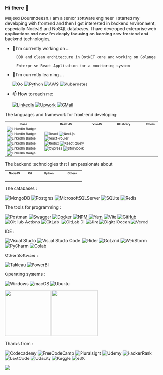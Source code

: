 ### Hi there 👋

Majeed Dourandeesh. I am a senior software engineer. I started my developing with frontend and then I got interested in backend environment, especially NodeJS  and NoSQL databases. I have developed enterprise web applications and now I'm deeply focusing on learning new frontend and backend technologies.


- 🔭 I’m currently working on ...
    
        DDD and clean architecture in DotNET core and working on Golange
        
        Enterprise React Application for a monitoring system
    
- 🌱 I’m currently learning ...

    ![Go](https://img.shields.io/badge/go-%2300ADD8.svg?style=flat&logo=go&logoColor=white)
    ![Python](https://img.shields.io/badge/Python-3776AB?style=flat&logo=python&logoColor=white)
    ![AWS](https://img.shields.io/badge/AWS-%23FF9900.svg?style=flat&logo=amazon-aws&logoColor=white)
    ![Kubernetes](https://img.shields.io/badge/kubernetes-326ce5.svg?&style=flat&logo=kubernetes&logoColor=white)
    
    
    
  
-  📫 How to reach me: 

    [![LinkedIn](https://img.shields.io/badge/linkedin-f0f0f0?&style=flat&logo=linkedin&logoColor=white&color=0e76a8)](https://www.linkedin.com/in/majeed-dourandeesh/)
    [![Upwork](https://img.shields.io/badge/UpWork-6FDA44?style=flat&logo=Upwork&logoColor=white)](https://www.upwork.com/freelancers/~01842d90ab3e24c5aa?viewMode=1)
    [![GMail](https://img.shields.io/badge/gmail-f0f0f0?&style=flat&logo=gmail&logoColor=white&color=ea4335)](mailto:majeed.dl@gmail.com) 
<!--
**majeeddl/majeeddl** is a ✨ _special_ ✨ repository because its `README.md` (this file) appears on your GitHub profile.

Here are some ideas to get you started:

- 🔭 I’m currently working on ...
- 🌱 I’m currently learning ...
- 👯 I’m looking to collaborate on ...
- 🤔 I’m looking for help with ...
- 💬 Ask me about ...
- 📫 How to reach me: ...
- 😄 Pronouns: ...
- ⚡ Fun fact: ...
-->


The languages and framework for front-end developing:
<table style="width:100%;font-size:11px">
<tr>
<th align="center" width="24%" height="10px" style="font-size:9px">
        Base
</th>
<th align="center" width="30%" height="10px" style="font-size:9px">
        React JS
</th>
<th align="center" width="10%" height="10px" style="font-size:9px">
        Vue JS
</th>
<th align="center" width="24%" height="10px" style="font-size:9px">
        UI Library
</th>
<th align="center" width="10%" height="10px" style="font-size:9px">
        Others
</th>
</tr>
<tr>
<td>
    <img src="https://img.shields.io/badge/HTML5-E34F26?style=flat&logo=html5&logoColor=white" alt="LinkedIn Badge"/>
    <img src="https://img.shields.io/badge/-CSS3-05122A?style=flat&logo=CSS3&logoColor=1572B6" alt="LinkedIn Badge"/>
    <div>
        <img src="https://img.shields.io/badge/-JavaScript-05122A?style=flat&logo=javascript" alt="LinkedIn Badge"/>
        <img src="https://img.shields.io/badge/-TypeScript-05122A?style=flat&logo=TypeScript" alt="LinkedIn Badge"/>
    </div>
    <img src="https://img.shields.io/badge/Sass-CC6699?style=flat&logo=sass&logoColor=white" alt="LinkedIn Badge"/>
    <img src="https://img.shields.io/badge/less-2B4C80?style=flat&logo=less&logoColor=white" alt="LinkedIn Badge"/>
</td>
<td>
    <div>
    <img src="https://img.shields.io/badge/-React-05122A?style=flat&logo=react" alt="React"/>
    <img src="https://img.shields.io/badge/Next-black?style=flat&logo=next.js&logoColor=white" alt="Next.js"/>
    <img src="https://img.shields.io/badge/React_Router-CA4245?style=flat&logo=react-router&logoColor=white" alt="react-router"/>
    </div>
    <img src="https://img.shields.io/badge/Redux-593D88?style=flat&logo=redux&logoColor=white" alt="Redux"/>
    <img src="https://img.shields.io/badge/-React%20Query-FF4154?style=flat&logo=react%20query&logoColor=white" alt="React Query"/>
    <div>
         <img src="https://img.shields.io/badge/-cypress-%23E5E5E5?style=flat&logo=cypress&logoColor=058a5e" alt="Cypress"/>
        <img src="https://img.shields.io/badge/-Storybook-FF4785?style=flat&logo=storybook&logoColor=white" alt="Storybook"/>
    </div>
    
</td>
<td>
    <img src="https://img.shields.io/badge/-Vue-05122A?style=flat&logo=vue.js" alt=""/>
    <img src="https://img.shields.io/badge/Nuxt-002E3B?style=flat&logo=nuxtdotjs&logoColor=#00DC82" alt=""/>
</td>
<td>
    <img src="https://img.shields.io/badge/bootstrap-%23563D7C.svg?style=flat&logo=bootstrap&logoColor=white" alt=""/>
    <img src="https://img.shields.io/badge/-AntDesign-%230170FE?style=flat&logo=ant-design&logoColor=white" alt=""/>
    <img src="https://img.shields.io/badge/semantic%20ui%20react-35BDB2?style=flat&logo=semanticuireact&logoColor=white" alt=""/>
    <img src="https://img.shields.io/badge/-Kendo%20UI-brightgreenstyle=flat" alt=""/>
    <img src="https://img.shields.io/badge/tailwindcss-%2338B2AC.svg?style=flat&logo=tailwind-css&logoColor=white" alt=""/>
   
</td>
<td>
    <img src="https://img.shields.io/badge/figma-%23F24E1E.svg?style=flat&logo=figma&logoColor=white" alt=""/>
    <img src="https://img.shields.io/badge/-jest-%23C21325?style=flat&logo=jest&logoColor=white" alt=""/>
    <img src="https://img.shields.io/badge/-mocha-%238D6748?style=flat&logo=mocha&logoColor=white" alt=""/>
</td>
</tr>
</table>




The backend technologies that I am passionate about  :

<table style="width:100%;font-size:11px">
<tr>
<th align="center" width="18%" height="10px" style="font-size:9px">
        Node JS
</th>
<th align="center" width="12%" height="10px" style="font-size:9px">
        C#
</th>
<th align="center" width="25%" height="10px" style="font-size:9px">
        Python
</th>
<th align="center" width="20%" height="10px" style="font-size:9px">
        Others
</th>
</tr>
<tr>
<td>
    <img src="https://img.shields.io/badge/node.js-6DA55F?style=flat&logo=node.js&logoColor=white" alt=""/>
    <img src="https://img.shields.io/badge/Express.js-404D59?style=flat" alt=""/>
    <img src="https://img.shields.io/badge/nestjs-%23E0234E.svg?style=flat&logo=nestjs&logoColor=white" alt=""/>
</td>
<td>
    <img src="https://img.shields.io/badge/c%23-%23239120.svg?style=flat&logo=c-sharp&logoColor=white" alt=""/>
    <img src="https://img.shields.io/badge/.NET-5C2D91?style=flat&logo=.net&logoColor=white" alt=""/>
</td>
<td>
    <img src="https://img.shields.io/badge/Python-3776AB?style=flat&logo=python&logoColor=white" alt=""/>
    <img src="https://img.shields.io/badge/flask-%23000.svg?style=flat&logo=flask&logoColor=white" alt=""/>
    <img src="https://img.shields.io/badge/jupyter-%23FA0F00.svg?style=flat&logo=jupyter&logoColor=white" alt=""/>
    <img src="https://img.shields.io/badge/numpy-%23013243.svg?style=flat&logo=numpy&logoColor=white" alt=""/>
    <img src="https://img.shields.io/badge/pandas-%23150458.svg?style=flat&logo=pandas&logoColor=white" alt=""/>
</td>
<td>
    <img src="https://img.shields.io/badge/Rabbitmq-FF6600?style=flat&logo=rabbitmq&logoColor=white" alt=""/>
    <img src="https://img.shields.io/badge/Apache%20Kafka-000?style=flat&logo=apachekafka" alt=""/>
    <img src="https://img.shields.io/badge/Socket.io-black?style=flat&logo=socket.io&badgeColor=010101" alt=""/>
    <img src="https://img.shields.io/badge/Apollo%20GraphQL-311C87?&style=flat&logo=Apollo%20GraphQL&logoColor=white" alt=""/>
    <img src="https://img.shields.io/badge/traefikproxy-%24A1C1.svg?style=flat&logo=traefikproxy&color=24A1C1&logoColor=white" alt=""/>
    <img src="https://img.shields.io/badge/nginx-%23009639.svg?style=flat&logo=nginx&logoColor=white" alt=""/>
</td>

</tr>
</table>


The databases :

![MongoDB](https://img.shields.io/badge/MongoDB-%234ea94b.svg?style=flat&logo=mongodb&logoColor=white)
![Postgres](https://img.shields.io/badge/postgres-%23316192.svg?style=flat&logo=postgresql&logoColor=white)
![MicrosoftSQLServer](https://img.shields.io/badge/Microsoft%20SQL%20Sever-CC2927?style=flat&logo=microsoft%20sql%20server&logoColor=white)
![SQLite](https://img.shields.io/badge/sqlite-%2307405e.svg?style=flat&logo=sqlite&logoColor=white)
![Redis](https://img.shields.io/badge/redis-%23DD0031.svg?style=flat&logo=redis&logoColor=white)

The tools for programming :

![Postman](https://img.shields.io/badge/Postman-FF6C37?style=flat&logo=postman&logoColor=white)
![Swagger](https://img.shields.io/badge/-Swagger-%23Clojure?style=flat&logo=swagger&logoColor=white)
![Docker](https://img.shields.io/badge/docker-%230db7ed.svg?style=flat&logo=docker&logoColor=white)
![NPM](https://img.shields.io/badge/NPM-%23000000.svg?style=flat&logo=npm&logoColor=white)
![Yarn](https://img.shields.io/badge/yarn-%232C8EBB.svg?style=flat&logo=yarn&logoColor=white)
![Vite](https://img.shields.io/badge/vite-%23646CFF.svg?style=flat&logo=vite&logoColor=white)
![GitHub](https://img.shields.io/badge/-GitHub-05122A?style=flat&logo=github)&nbsp;
![GitHub Actions](https://img.shields.io/badge/github%20actions-%232671E5.svg?style=flat&logo=githubactions&logoColor=white)
![GitLab](https://img.shields.io/badge/GitLab-330F63?style=flat&logo=gitlab&logoColor=white)&nbsp;
![GitLab CI](https://img.shields.io/badge/gitlab%20ci-%23181717.svg?style=flat&logo=gitlab&logoColor=white)
![Jira](https://img.shields.io/badge/Jira-0052CC?style=flat&logo=Jira&logoColor=white)
![DigitalOcean](https://img.shields.io/badge/DigitalOcean-%230167ff.svg?style=flat&logo=digitalOcean&logoColor=white)
![Vercel](https://img.shields.io/badge/vercel-%23000000.svg?style=flat&logo=vercel&logoColor=white)

IDE :

![Visual Studio](https://img.shields.io/badge/Visual%20Studio-5C2D91.svg?style=flat&logo=visual-studio&logoColor=white)
![Visual Studio Code](https://img.shields.io/badge/-Visual%20Studio%20Code-05122A?style=flat&logo=visual-studio-code&logoColor=007ACC)&nbsp;
![Rider](https://img.shields.io/badge/Rider-000000?style=flat&logo=Rider&logoColor=white)
![GoLand](https://img.shields.io/badge/GoLand-0f0f0f?&style=flat&logo=goland&logoColor=white)
![WebStorm](https://img.shields.io/badge/webstorm-143?style=flat&logo=webstorm&logoColor=white&color=black)
![PyCharm](https://img.shields.io/badge/pycharm-143?style=flat&logo=pycharm&logoColor=black&color=black&labelColor=green)
![Colab](https://img.shields.io/badge/Colab-F9AB00?style=flat&logo=googlecolab&color=525252)

Other Software :

![Tableau](https://img.shields.io/badge/Tableau-E97627?style=flat&logo=Tableau&logoColor=white)
![PowerBI](https://img.shields.io/badge/PowerBI-F2C811?style=flat&logo=Power%20BI&logoColor=black)

Operating systems :

![Windows](https://img.shields.io/badge/Windows-0078D6?style=flat&logo=windows&logoColor=white)
![macOS](https://img.shields.io/badge/mac%20os-000000?style=flat&logo=macos&logoColor=F0F0F0)
![Ubuntu](https://img.shields.io/badge/Ubuntu-E95420?style=flat&logo=ubuntu&logoColor=white)



<img src="https://github-readme-stats.vercel.app/api?username=majeeddl&show_icons=true&theme=algolia" height="150" /> <img src="https://github-readme-stats.vercel.app/api/top-langs/?username=majeeddl&show_icons=true&layout=compact&theme=algolia" height="150" />


Thanks from : 

![Codecademy](https://img.shields.io/badge/Codecademy-FFF0E5?style=flat&logo=codecademy&logoColor=1F243A)
![FreeCodeCamp](https://img.shields.io/badge/Freecodecamp-%23123.svg?&style=flat&logo=freecodecamp&logoColor=green)
![Pluralsight](https://img.shields.io/badge/Pluralsight-EE3057?style=flat&logo=pluralsight&logoColor=white)
![Udemy](https://img.shields.io/badge/Udemy-A435F0?style=flat&logo=Udemy&logoColor=white)
![HackerRank](https://img.shields.io/badge/-Hackerrank-2EC866?style=flat&logo=HackerRank&logoColor=white)
![LeetCode](https://img.shields.io/badge/LeetCode-000000?style=flat&logo=LeetCode&logoColor=#d16c06)
![Udacity](https://img.shields.io/badge/Udacity-grey?style=flat&logo=udacity&logoColor=15B8E6)
![Kaggle](https://img.shields.io/badge/Kaggle-035a7d?style=flat&logo=kaggle&logoColor=white)
![edX](https://img.shields.io/badge/edX-%2302262B.svg?style=flat&logo=edX&logoColor=white)


![](https://komarev.com/ghpvc/?username=majeeddl)

